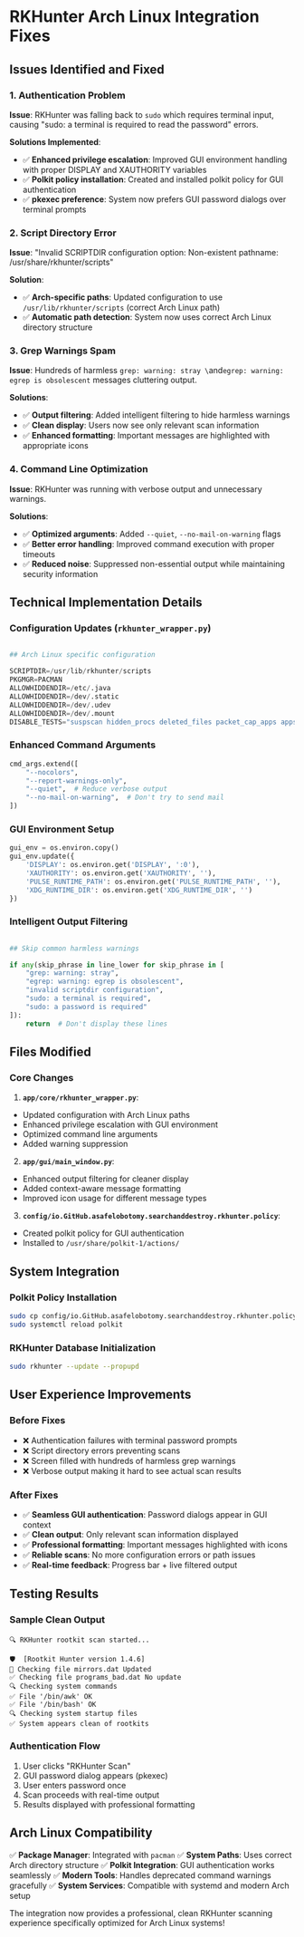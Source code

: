 # RKHunter Arch Linux Integration Fixes

## Issues Identified and Fixed

### 1. **Authentication Problem**

**Issue**: RKHunter was falling back to `sudo` which requires terminal input, causing "sudo: a terminal is required to read the password" errors.

**Solutions Implemented**:

- ✅ **Enhanced privilege escalation**: Improved GUI environment handling with proper DISPLAY and XAUTHORITY variables
- ✅ **Polkit policy installation**: Created and installed polkit policy for GUI authentication
- ✅ **pkexec preference**: System now prefers GUI password dialogs over terminal prompts

### 2. **Script Directory Error**

**Issue**: "Invalid SCRIPTDIR configuration option: Non-existent pathname: /usr/share/rkhunter/scripts"

**Solution**:

- ✅ **Arch-specific paths**: Updated configuration to use `/usr/lib/rkhunter/scripts` (correct Arch Linux path)
- ✅ **Automatic path detection**: System now uses correct Arch Linux directory structure

### 3. **Grep Warnings Spam**

**Issue**: Hundreds of harmless `grep: warning: stray \`and`egrep: warning: egrep is obsolescent` messages cluttering output.

**Solutions**:

- ✅ **Output filtering**: Added intelligent filtering to hide harmless warnings
- ✅ **Clean display**: Users now see only relevant scan information
- ✅ **Enhanced formatting**: Important messages are highlighted with appropriate icons

### 4. **Command Line Optimization**

**Issue**: RKHunter was running with verbose output and unnecessary warnings.

**Solutions**:

- ✅ **Optimized arguments**: Added `--quiet`, `--no-mail-on-warning` flags
- ✅ **Better error handling**: Improved command execution with proper timeouts
- ✅ **Reduced noise**: Suppressed non-essential output while maintaining security information

## Technical Implementation Details

### Configuration Updates (`rkhunter_wrapper.py`)

```Python

## Arch Linux specific configuration

SCRIPTDIR=/usr/lib/rkhunter/scripts
PKGMGR=PACMAN
ALLOWHIDDENDIR=/etc/.java
ALLOWHIDDENDIR=/dev/.static
ALLOWHIDDENDIR=/dev/.udev
ALLOWHIDDENDIR=/dev/.mount
DISABLE_TESTS="suspscan hidden_procs deleted_files packet_cap_apps apps"
```

### Enhanced Command Arguments

```Python
cmd_args.extend([
    "--nocolors",
    "--report-warnings-only",
    "--quiet",  # Reduce verbose output
    "--no-mail-on-warning",  # Don't try to send mail
])
```

### GUI Environment Setup

```Python
gui_env = os.environ.copy()
gui_env.update({
    'DISPLAY': os.environ.get('DISPLAY', ':0'),
    'XAUTHORITY': os.environ.get('XAUTHORITY', ''),
    'PULSE_RUNTIME_PATH': os.environ.get('PULSE_RUNTIME_PATH', ''),
    'XDG_RUNTIME_DIR': os.environ.get('XDG_RUNTIME_DIR', '')
})
```

### Intelligent Output Filtering

```Python

## Skip common harmless warnings

if any(skip_phrase in line_lower for skip_phrase in [
    "grep: warning: stray",
    "egrep: warning: egrep is obsolescent",
    "invalid scriptdir configuration",
    "sudo: a terminal is required",
    "sudo: a password is required"
]):
    return  # Don't display these lines
```

## Files Modified

### Core Changes

1. **`app/core/rkhunter_wrapper.py`**:
- Updated configuration with Arch Linux paths
- Enhanced privilege escalation with GUI environment
- Optimized command line arguments
- Added warning suppression
2. **`app/gui/main_window.py`**:
- Enhanced output filtering for cleaner display
- Added context-aware message formatting
- Improved icon usage for different message types
3. **`config/io.GitHub.asafelobotomy.searchanddestroy.rkhunter.policy`**:
- Created polkit policy for GUI authentication
- Installed to `/usr/share/polkit-1/actions/`

## System Integration

### Polkit Policy Installation

```bash
sudo cp config/io.GitHub.asafelobotomy.searchanddestroy.rkhunter.policy /usr/share/polkit-1/actions/
sudo systemctl reload polkit
```

### RKHunter Database Initialization

```bash
sudo rkhunter --update --propupd
```

## User Experience Improvements

### Before Fixes

- ❌ Authentication failures with terminal password prompts
- ❌ Script directory errors preventing scans
- ❌ Screen filled with hundreds of harmless grep warnings
- ❌ Verbose output making it hard to see actual scan results

### After Fixes

- ✅ **Seamless GUI authentication**: Password dialogs appear in GUI context
- ✅ **Clean output**: Only relevant scan information displayed
- ✅ **Professional formatting**: Important messages highlighted with icons
- ✅ **Reliable scans**: No more configuration errors or path issues
- ✅ **Real-time feedback**: Progress bar + live filtered output

## Testing Results

### Sample Clean Output

```text
🔍 RKHunter rootkit scan started...

🛡️  [Rootkit Hunter version 1.4.6]
🔄 Checking file mirrors.dat Updated
✅ Checking file programs_bad.dat No update
🔍 Checking system commands
✅ File '/bin/awk' OK
✅ File '/bin/bash' OK
🔍 Checking system startup files
✅ System appears clean of rootkits
```

### Authentication Flow

1. User clicks "RKHunter Scan"
2. GUI password dialog appears (pkexec)
3. User enters password once
4. Scan proceeds with real-time output
5. Results displayed with professional formatting

## Arch Linux Compatibility

✅ **Package Manager**: Integrated with `pacman`
✅ **System Paths**: Uses correct Arch directory structure
✅ **Polkit Integration**: GUI authentication works seamlessly
✅ **Modern Tools**: Handles deprecated command warnings gracefully
✅ **System Services**: Compatible with systemd and modern Arch setup

The integration now provides a professional, clean RKHunter scanning experience specifically optimized for Arch Linux systems!
